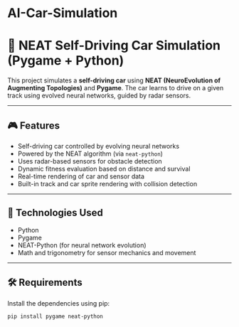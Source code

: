 # AI-Car-Simulation
# 🚗 NEAT Self-Driving Car Simulation (Pygame + Python)

This project simulates a **self-driving car** using **NEAT (NeuroEvolution of Augmenting Topologies)** and **Pygame**. The car learns to drive on a given track using evolved neural networks, guided by radar sensors.

---

## 🎮 Features

- Self-driving car controlled by evolving neural networks
- Powered by the NEAT algorithm (via `neat-python`)
- Uses radar-based sensors for obstacle detection
- Dynamic fitness evaluation based on distance and survival
- Real-time rendering of car and sensor data
- Built-in track and car sprite rendering with collision detection

---

## 🧠 Technologies Used

- Python
- Pygame
- NEAT-Python (for neural network evolution)
- Math and trigonometry for sensor mechanics and movement

---

## 🛠️ Requirements

Install the dependencies using pip:

```bash
pip install pygame neat-python
